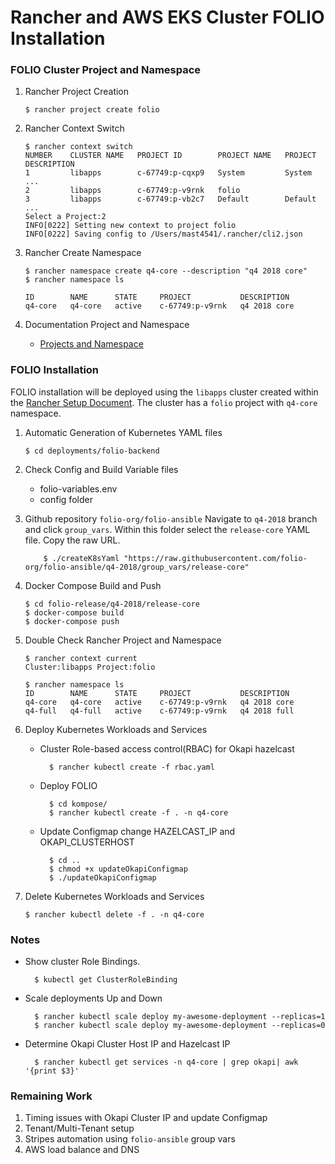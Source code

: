 # Rancher and AWS EKS Cluster FOLIO Installation

### FOLIO Cluster Project and Namespace

1.  Rancher Project Creation

        $ rancher project create folio

2.  Rancher Context Switch

        $ rancher context switch
        NUMBER    CLUSTER NAME   PROJECT ID        PROJECT NAME   PROJECT DESCRIPTION
        1         libapps        c-67749:p-cqxp9   System         System  ...
        2         libapps        c-67749:p-v9rnk   folio
        3         libapps        c-67749:p-vb2c7   Default        Default ...
        Select a Project:2
        INFO[0222] Setting new context to project folio
        INFO[0222] Saving config to /Users/mast4541/.rancher/cli2.json

3.  Rancher Create Namespace

        $ rancher namespace create q4-core --description "q4 2018 core"
        $ rancher namespace ls

        ID        NAME      STATE     PROJECT           DESCRIPTION
        q4-core   q4-core   active    c-67749:p-v9rnk   q4 2018 core

4.  Documentation Project and Namespace
    - [Projects and Namespace](https://rancher.com/docs/rancher/v2.x/en/k8s-in-rancher/projects-and-namespaces/)

### FOLIO Installation

FOLIO installation will be deployed using the `libapps` cluster created within the [Rancher Setup Document]("rancher-setup.md"). The cluster has a `folio` project with `q4-core` namespace.

1.  Automatic Generation of Kubernetes YAML files

        $ cd deployments/folio-backend

2.  Check Config and Build Variable files

    - folio-variables.env
    - config folder

3.  Github repository `folio-org/folio-ansible`
    Navigate to `q4-2018` branch and click `group_vars`. Within this folder select the `release-core` YAML file. Copy the raw URL.

            $ ./createK8sYaml "https://raw.githubusercontent.com/folio-org/folio-ansible/q4-2018/group_vars/release-core"

4.  Docker Compose Build and Push

        $ cd folio-release/q4-2018/release-core
        $ docker-compose build
        $ docker-compose push

5.  Double Check Rancher Project and Namespace

        $ rancher context current
        Cluster:libapps Project:folio

        $ rancher namespace ls
        ID        NAME      STATE     PROJECT           DESCRIPTION
        q4-core   q4-core   active    c-67749:p-v9rnk   q4 2018 core
        q4-full   q4-full   active    c-67749:p-v9rnk   q4 2018 full

6.  Deploy Kubernetes Workloads and Services

    - Cluster Role-based access control(RBAC) for Okapi hazelcast

            $ rancher kubectl create -f rbac.yaml

    - Deploy FOLIO

            $ cd kompose/
            $ rancher kubectl create -f . -n q4-core

    - Update Configmap change HAZELCAST_IP and OKAPI_CLUSTERHOST

            $ cd ..
            $ chmod +x updateOkapiConfigmap
            $ ./updateOkapiConfigmap

7.  Delete Kubernetes Workloads and Services

        $ rancher kubectl delete -f . -n q4-core

### Notes

- Show cluster Role Bindings.

        $ kubectl get ClusterRoleBinding

- Scale deployments Up and Down

        $ rancher kubectl scale deploy my-awesome-deployment --replicas=1
        $ rancher kubectl scale deploy my-awesome-deployment --replicas=0

- Determine Okapi Cluster Host IP and Hazelcast IP

        $ rancher kubectl get services -n q4-core | grep okapi| awk '{print $3}'

### Remaining Work

1. Timing issues with Okapi Cluster IP and update Configmap
2. Tenant/Multi-Tenant setup
3. Stripes automation using `folio-ansible` group vars
4. AWS load balance and DNS
